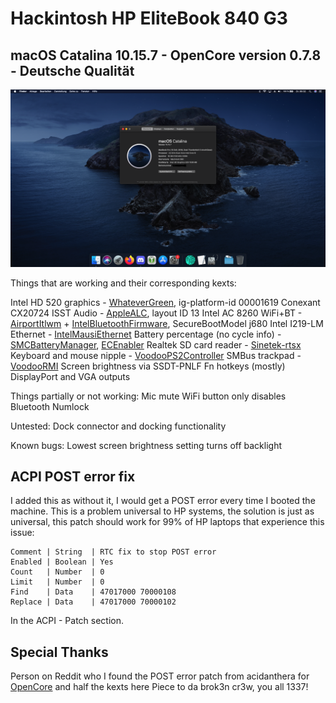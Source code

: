 # Hackintosh HP EliteBook 840 G3
## macOS Catalina 10.15.7 - OpenCore version 0.7.8 - Deutsche Qualität

![obligatory screenshot](/images/skrienshod.png)

Things that are working and their corresponding kexts:

Intel HD 520 graphics - [WhateverGreen](https://github.com/acidanthera/WhateverGreen), ig-platform-id 00001619
Conexant CX20724 ISST Audio - [AppleALC](https://github.com/acidanthera/AppleALC), layout ID 13
Intel AC 8260 WiFi+BT - [AirportItlwm](https://github.com/OpenIntelWireless/itlwm) + [IntelBluetoothFirmware](https://github.com/OpenIntelWireless/IntelBluetoothFirmware), SecureBootModel j680
Intel I219-LM Ethernet - [IntelMausiEthernet](https://github.com/acidanthera/IntelMausi)
Battery percentage (no cycle info) - [SMCBatteryManager](https://github.com/acidanthera/VirtualSMC), [ECEnabler](https://github.com/1Revenger1/ECEnabler)
Realtek SD card reader - [Sinetek-rtsx](https://github.com/cholonam/Sinetek-rtsx)
Keyboard and mouse nipple - [VoodooPS2Controller](https://github.com/acidanthera/VoodooPS2)
SMBus trackpad - [VoodooRMI](https://github.com/VoodooSMBus/VoodooRMI)
Screen brightness via SSDT-PNLF
Fn hotkeys (mostly)
DisplayPort and VGA outputs

Things partially or not working:
Mic mute
WiFi button only disables Bluetooth
Numlock

Untested:
Dock connector and docking functionality

Known bugs:
Lowest screen brightness setting turns off backlight

## ACPI POST error fix

I added this as without it, I would get a POST error every time I booted the machine.
This is a problem universal to HP systems, the solution is just as universal, this patch should work for 99% of HP laptops that experience this issue:

```
Comment | String  | RTC fix to stop POST error
Enabled | Boolean | Yes
Count   | Number  | 0
Limit   | Number  | 0
Find    | Data    | 47017000 70000108
Replace | Data    | 47017000 70000102
```
In the ACPI - Patch section.

## Special Thanks
Person on Reddit who I found the POST error patch from
acidanthera for [OpenCore](https://github.com/acidanthera/OpenCorePkg) and half the kexts here
Piece to da brok3n cr3w, you all 1337!
